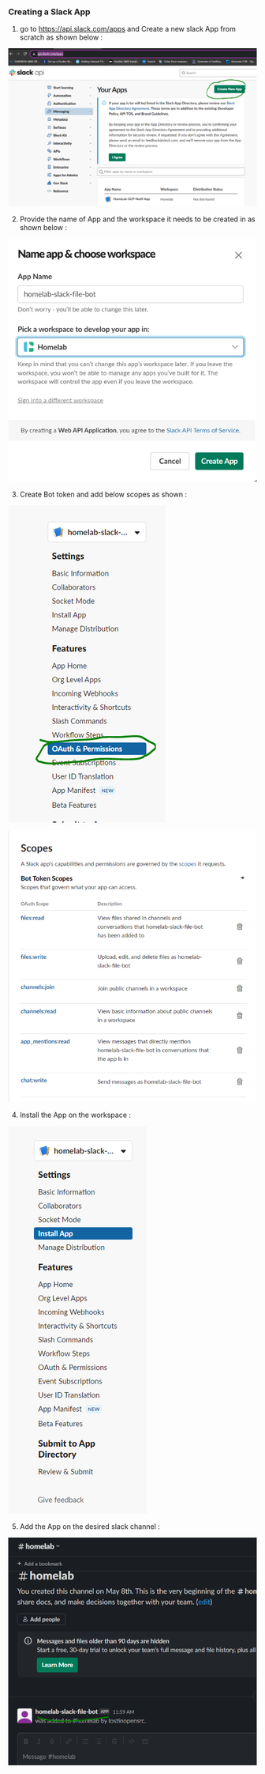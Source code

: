### Creating a Slack App 

1. go to https://api.slack.com/apps and Create a new slack App from scratch as shown below : 

![Create Slack App](images/image1.PNG)

2. Provide the name of App and the workspace it needs to be created in as shown below : 

![Name the App](images/image2.PNG)

3. Create Bot token and add below scopes as shown : 

![Click on OAuth and Permissions](images/image3.PNG)

![Scope assigned to Bot](images/image4.PNG)

4. Install the App on the workspace : 

![Install the App](images/image5.PNG)


5. Add the App on the desired slack channel : 

![Add App integration to Channel](images/image6.PNG)







